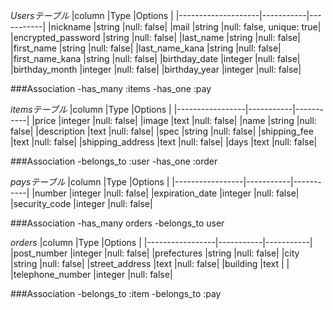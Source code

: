 *Usersテーブル*
|column              |Type       |Options    |
|--------------------|-----------|-----------|
|nickname            |string     |null: false|
|mail                |string     |null: false, unique: true|
|encrypted_password  |string     |null: false|
|last_name           |string     |null: false|
|first_name          |string     |null: false|
|last_name_kana      |string     |null: false|
|first_name_kana     |string     |null: false|
|birthday_date       |integer    |null: false|
|birthday_month      |integer    |null: false|
|birthday_year       |integer    |null: false|

###Association
-has_many :items
-has_one  :pay



*itemsテーブル*
|column           |Type       |Options    |
|-----------------|-----------|-----------|
|price            |integer    |null: false|
|image            |text       |null: false|
|name             |string     |null: false|
|description      |text       |null: false|
|spec             |string     |null: false|
|shipping_fee     |text       |null: false|
|shipping_address |text       |null: false|
|days             |text       |null: false|

###Association
-belongs_to :user
-has_one :order


*paysテーブル*
|column           |Type       |Options    |
|-----------------|-----------|-----------|
|number           |integer    |null: false|
|expiration_date  |integer    |null: false|
|security_code    |integer    |null: false|

###Association
-has_many orders
-belongs_to user


*orders*
|column           |Type       |Options    |
|-----------------|-----------|-----------|
|post_number      |integer    |null: false|
|prefectures      |string     |null: false|
|city             |string     |null: false|
|street_address   |text       |null: false|
|building         |text       |           |
|telephone_number |integer    |null: false|

###Association
-belongs_to :item
-belongs_to :pay


<!-- *comments*
|column           |Type       |Options    |
|-----------------|-----------|-----------|
|content          |text       |null: false| -->
<!-- 
###Association
-
- -->